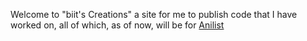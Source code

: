 
Welcome to "biit's Creations" a site for me to publish code that I have worked on, all of which, as of now, will be for <a href="anilist.com">Anilist</a>

